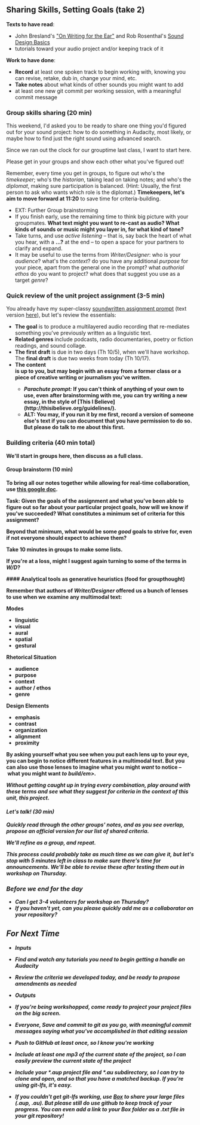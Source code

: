 ## Sharing Skills, Setting Goals (take 2)

**Texts to have read**: 

* John Bresland's <a href="http://bresland.com/brevity.html">"On Writing for the Ear"</a> and Rob Rosenthal's <a href="https://transom.org/2017/sound-design-basics/">Sound Design Basics</a>
* tutorials toward your audio project and/or keeping track of it

**Work to have done**:

* **Record** at least one spoken track to begin working with, knowing you can revise, retake, dub in, change your mind, etc.
* **Take notes** about what kinds of other sounds you might want to add
* at least one new git commit per working session, with a meaningful commit message


<!--
[toc tag="h2" title="Plan for the Day"]
-->


### Group skills sharing (20 min)
This weekend, I'd asked you to be ready to share one thing you'd figured out for your sound project: how to do something in Audacity, most likely, or maybe how to find just the right sound using advanced search.

Since we ran out the clock for our grouptime last class, I want to start here.

<div class="alert alert-success">
Please get in your groups and show each other what you've figured out!
</div>
 
Remember, every time you get in groups, to figure out who's the *timekeeper*; who's the *historian*, taking lead on taking notes; and who's the *diplomat*, making sure participation is balanced. (Hint: Usually, the first person to ask who wants which role is the diplomat.) **Timekeepers, let's aim to move forward at 11:20** to save time for criteria-building.

 
* EXT: Further Group brainstorming
 * If you finish early, use the remaining time to think big picture with your groupmates. <strong>What text might you want to re-cast as audio? What kinds of sounds or music might you layer in, for what kind of tone?</strong>
 * Take turns, and use <em>active listening</em> – that is, say back the heart of what you hear, with a <strong>...?</strong> at the end – to open a space for your partners to clarify and expand.
 * It may be useful to use the terms from *Writer/Designer*: who is your *audience*? what's the *context*? do you have any additional *purpose* for your piece, apart from the general one in the prompt? what *authorial ethos* do you want to project? what does that suggest you use as a target *genre*?

### Quick review of the unit project assignment (3-5 min)
You already have my super-classy [soundwritten assignment prompt](https://github.com/benmiller314/cdm-assignments/blob/master/audio/unit-2-prompt.mp3) (text version [here](https://github.com/benmiller314/cdm-assignments/blob/master/audio/audio_assignment_text.md)), but let's review the essentials:

<div class="alert alert-info">
<ul>
<li><strong>The goal</strong> is to produce a multilayered audio recording that re-mediates something you've previously written as a linguistic text.</li>
<li><strong>Related genres</strong> include podcasts, radio documentaries, poetry or fiction readings, and sound collage.</li>
<li><strong>The first draft</strong> is due in two days (Th 10/5), when we'll have workshop. The <strong>final draft</strong> is due two weeks from today (Th 10/17).</li>
<li><strong>The content</li> is up to you, but may begin with an essay from a former class or a piece of creative writing or journalism you've written.
  <ul>
  <li><em>Parachute prompt:</em> If you can't think of anything of your own to use, even after brainstorming with me, you can try writing a new essay, in the style of [This I Believe](http://thisibelieve.org/guidelines/).</li>
  <li>ALT: You may, if you run it by me first, record a version of someone else's text if you can document that you have permission to do so. But please do talk to me about this first.</li>
  </ul>
</ul>
</div>

### Building criteria (40 min total)
We'll start in groups here, then discuss as a full class. 

#### Group brainstorm (10 min)
To bring all our notes together while allowing for real-time collaboration, **use [this google doc](http://bit.ly/cdm2017fall).** 

<div class="alert alert-success">
<strong>Task:</strong>
Given the goals of the assignment and what you've been able to figure out so far about your particular project goals, how will we know if you've succeeded? What constitutes a minimum set of criteria for this assignment?

Beyond that minimum, what would be some <em>good</em> goals to strive for, even if not everyone should expect to achieve them?
</div>

Take 10 minutes in groups to make some lists.

If you're at a loss, might I suggest again turning to some of the terms in *W/D*?

<aside>
#### Analytical tools as generative heuristics (food for groupthought)

Remember that authors of <em>Writer/Designer</em> offered us a bunch of lenses to use when we examine any multimodal text:

<div class="container-fluid row">
<div class="cols-3">
<strong>Modes</strong>
<ul>
<li>linguistic</li>
<li>visual</li>
<li>aural</li>
<li>spatial</li>
<li>gestural</li>
</ul>
</div><!-- /modes -->

<div class="cols-3">
<strong>Rhetorical Situation</strong>
<ul>
<li>audience</li>
<li>purpose</li>
<li>context</li>
<li>author / ethos</li>
<li>genre</li>
</ul>
</div> <!-- /rhetorical-situation -->

<div class="cols-3">
<strong>Design Elements</strong>
<ul>
<li>emphasis</li>
<li>contrast</li>
<li>organization</li>
<li>alignment</li>
<li>proximity</li>
</ul>
</div> <!-- /design-elements -->
</div> <!-- /.container-fluid /.row -->

By asking yourself what you see when you put each lens up to your eye, you can begin to notice different features in a multimodal text. But you can also use those lenses to imagine what you might <em>want</em> to notice – what you might want <em>to build/em>.

Without getting caught up in trying every combination, play around with these terms and see what they suggest for criteria in the context of this unit, this project. 
</aside>

#### Let's talk! (30 min)
Quickly read through the other groups' notes, and as you see overlap, propose an official version for our list of shared criteria.

We'll refine as a group, and repeat. 

This process could probably take as much time as we can give it, but let's stop with 5 minutes left in class to make sure there's time for announcements. We'll be able to revise these after testing them out in workshop on Thursday.

### Before we end for the day

* Can I get 3-4 volunteers for workshop on Thursday?
* If you haven't yet, can you please quickly add me as a collaborator on your repository?


## For Next Time
* **Inputs**
 * **Find and watch** any tutorials you need to begin getting a handle on Audacity
 * **Review** the criteria we developed today, and be ready to propose amendments as needed
 
* **Outputs**
 * **If you're being workshopped**, come ready to project your project files on the big screen.
 * Everyone, **Save and commit** to git as you go, with meaningful commit messages saying what you've accomplished in that editing session
 * **Push to GitHub** at least once, so I know you're working
  * Include at least one mp3 of the current state of the project, so I can easily preview the current state of the project
  * Include your *.aup project file and *.au subdirectory, so I can try to clone and open, and so that you have a matched backup. If you're using git-lfs, it's easy.
  * If you couldn't get git-lfs working, use [Box](http://pitt.box.com) to share your large files (.aup, .au). But please still do use github to keep track of your progress. You can even add a link to your Box folder as a .txt file in your git repository!
 


 



